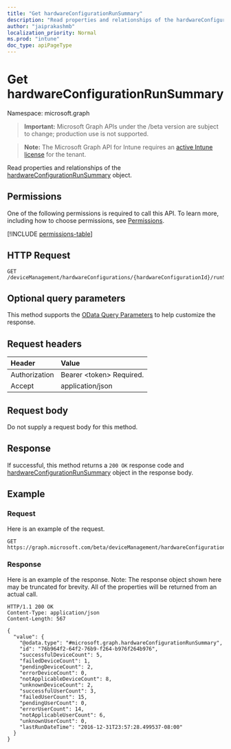 ```yaml
---
title: "Get hardwareConfigurationRunSummary"
description: "Read properties and relationships of the hardwareConfigurationRunSummary object."
author: "jaiprakashmb"
localization_priority: Normal
ms.prod: "intune"
doc_type: apiPageType
---
```


# Get hardwareConfigurationRunSummary

Namespace: microsoft.graph

> **Important:** Microsoft Graph APIs under the /beta version are subject to change; production use is not supported.

> **Note:** The Microsoft Graph API for Intune requires an [active Intune license](https://go.microsoft.com/fwlink/?linkid=839381) for the tenant.

Read properties and relationships of the [hardwareConfigurationRunSummary](../resources/intune-deviceconfig-hardwareconfigurationrunsummary.md) object.

## Permissions
One of the following permissions is required to call this API. To learn more, including how to choose permissions, see [Permissions](/graph/permissions-reference).

<!-- { "blockType": "permissions", "name": "intune_deviceconfig_hardwareconfigurationrunsummary_get" } -->
[!INCLUDE [permissions-table](../includes/permissions/intune-deviceconfig-hardwareconfigurationrunsummary-get-permissions.md)]

## HTTP Request
<!-- {
  "blockType": "ignored"
}
-->
``` http
GET /deviceManagement/hardwareConfigurations/{hardwareConfigurationId}/runSummary
```

## Optional query parameters
This method supports the [OData Query Parameters](/graph/query-parameters) to help customize the response.

## Request headers
|Header|Value|
|:---|:---|
|Authorization|Bearer &lt;token&gt; Required.|
|Accept|application/json|

## Request body
Do not supply a request body for this method.

## Response
If successful, this method returns a `200 OK` response code and [hardwareConfigurationRunSummary](../resources/intune-deviceconfig-hardwareconfigurationrunsummary.md) object in the response body.

## Example

### Request
Here is an example of the request.
``` http
GET https://graph.microsoft.com/beta/deviceManagement/hardwareConfigurations/{hardwareConfigurationId}/runSummary
```

### Response
Here is an example of the response. Note: The response object shown here may be truncated for brevity. All of the properties will be returned from an actual call.
``` http
HTTP/1.1 200 OK
Content-Type: application/json
Content-Length: 567

{
  "value": {
    "@odata.type": "#microsoft.graph.hardwareConfigurationRunSummary",
    "id": "76b964f2-64f2-76b9-f264-b976f264b976",
    "successfulDeviceCount": 5,
    "failedDeviceCount": 1,
    "pendingDeviceCount": 2,
    "errorDeviceCount": 0,
    "notApplicableDeviceCount": 8,
    "unknownDeviceCount": 2,
    "successfulUserCount": 3,
    "failedUserCount": 15,
    "pendingUserCount": 0,
    "errorUserCount": 14,
    "notApplicableUserCount": 6,
    "unknownUserCount": 0,
    "lastRunDateTime": "2016-12-31T23:57:28.499537-08:00"
  }
}
```
